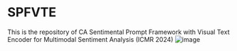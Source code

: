 # SPFVTE
This is the repository of CA Sentimental Prompt Framework with Visual Text Encoder for Multimodal Sentiment Analysis (ICMR 2024)
![image](https://github.com/JinFish/SPFVTE/assets/42674937/29c6d923-2390-4995-a9df-ee83f30363f0)

